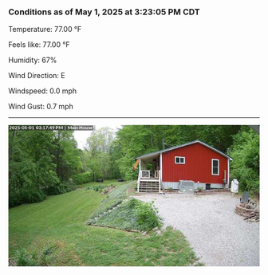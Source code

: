 ### Conditions as of May 1, 2025 at 3:23:05 PM CDT 

Temperature: 77.00 &deg;F

Feels like: 77.00 &deg;F

Humidity: 67%

Wind Direction: E

Windspeed: 0.0 mph

Wind Gust: 0.7 mph

---

<img src="./images/latest.jpeg"/>

